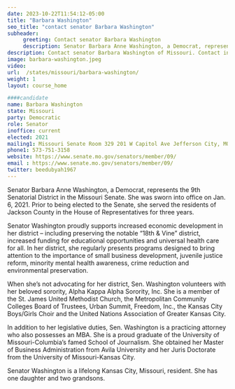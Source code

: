 ```yaml
---
date: 2023-10-22T11:54:12-05:00
title: "Barbara Washington"
seo_title: "contact senator Barbara Washington"
subheader:
     greeting: Contact senator Barbara Washington
     description: Senator Barbara Anne Washington, a Democrat, represents the 9th Senatorial District in the Missouri Senate. She was sworn into office on Jan. 6, 2021. Prior to being elected to the Senate, she served the residents of Jackson County in the House of Representatives for three years.
description: Contact senator Barbara Washington of Missouri. Contact information for Barbara Washington includes email address, phone number, and mailing address.
image: barbara-washington.jpeg
video:
url:  /states/missouri/barbara-washington/
weight: 1
layout: course_home

####candidate
name: Barbara Washington
state: Missouri
party: Democratic
role: Senator
inoffice: current
elected: 2021
mailing1: Missouri Senate Room 329 201 W Capitol Ave Jefferson City, MO 65101
phone1: 573-751-3158
website: https://www.senate.mo.gov/senators/member/09/
email : https://www.senate.mo.gov/senators/member/09/
twitter: beedubyah1967
---
```


Senator Barbara Anne Washington, a Democrat, represents the 9th Senatorial District in the Missouri Senate. She was sworn into office on Jan. 6, 2021. Prior to being elected to the Senate, she served the residents of Jackson County in the House of Representatives for three years.

Senator Washington proudly supports increased economic development in her district – including preserving the notable “18th & Vine” district, increased funding for educational opportunities and universal health care for all. In her district, she regularly presents programs designed to bring attention to the importance of small business development, juvenile justice reform, minority mental health awareness, crime reduction and environmental preservation.

When she’s not advocating for her district, Sen. Washington volunteers with her beloved sorority, Alpha Kappa Alpha Sorority, Inc. She is a member of the St. James United Methodist Church, the Metropolitan Community Colleges Board of Trustees, Urban Summit, Freedom, Inc., the Kansas City Boys/Girls Choir and the United Nations Association of Greater Kansas City.

In addition to her legislative duties, Sen. Washington is a practicing attorney who also possesses an MBA. She is a proud graduate of the University of Missouri-Columbia’s famed School of Journalism. She obtained her Master of Business Administration from Avila University and her Juris Doctorate from the University of Missouri-Kansas City.

Senator Washington is a lifelong Kansas City, Missouri, resident. She has one daughter and two grandsons.
